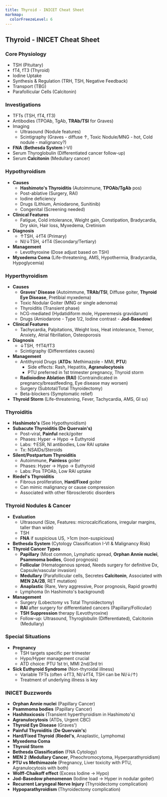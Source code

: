 ```yaml
---
title: Thyroid - INICET Cheat Sheet
markmap:
  colorFreezeLevel: 6
---
```


## Thyroid - INICET Cheat Sheet

### Core Physiology
-   TSH (Pituitary)
-   fT4, fT3 (Thyroid)
-   Iodine Uptake
-   Synthesis & Regulation (TRH, TSH, Negative Feedback)
-   Transport (TBG)
-   Parafollicular Cells (Calcitonin)

### Investigations
-   TFTs (TSH, fT4, fT3)
-   Antibodies (TPOAb, TgAb, **TRAb/TSI** for Graves)
-   Imaging
    -   Ultrasound (Nodule features)
    -   Scintigraphy (Graves - diffuse ↑, Toxic Nodule/MNG - hot, Cold nodule - malignancy?)
-   **FNA** (**Bethesda System** I-VI)
-   Serum Thyroglobulin (Differentiated cancer follow-up)
-   Serum **Calcitonin** (Medullary cancer)

### Hypothyroidism
-   **Causes**
    -   **Hashimoto's Thyroiditis** (Autoimmune, **TPOAb/TgAb** pos)
    -   Post-ablative (Surgery, RAI)
    -   Iodine deficiency
    -   Drugs (Lithium, Amiodarone, Sunitinib)
    -   Congenital (Screening needed)
-   **Clinical Features**
    -   Fatigue, Cold intolerance, Weight gain, Constipation, Bradycardia, Dry skin, Hair loss, Myxedema, Cretinism
-   **Diagnosis**
    -   ↑TSH, ↓fT4 (Primary)
    -   Nl/↓TSH, ↓fT4 (Secondary/Tertiary)
-   **Management**
    -   Levothyroxine (Dose adjust based on TSH)
-   **Myxedema Coma** (Life-threatening, AMS, Hypothermia, Bradycardia, Hypoglycemia)

### Hyperthyroidism
-   **Causes**
    -   **Graves' Disease** (Autoimmune, **TRAb/TSI**, Diffuse goiter, **Thyroid Eye Disease**, Pretibial myxedema)
    -   Toxic Nodular Goiter (MNG or single adenoma)
    -   Thyroiditis (Transient phase)
    -   hCG-mediated (Hydatidiform mole, Hyperemesis gravidarum)
    -   Drugs (Amiodarone - Type 1/2, Iodine contrast - **Jod-Basedow**)
-   **Clinical Features**
    -   Tachycardia, Palpitations, Weight loss, Heat intolerance, Tremor, Anxiety, Atrial fibrillation, Osteoporosis
-   **Diagnosis**
    -   ↓TSH, ↑fT4/fT3
    -   Scintigraphy (Differentiates causes)
-   **Management**
    -   Antithyroid Drugs (**ATDs**: Methimazole - MMI, **PTU**)
        -   Side effects: Rash, Hepatitis, **Agranulocytosis**
        -   PTU preferred in 1st trimester pregnancy, Thyroid storm
    -   **Radioiodine Ablation (RAI)** (Contraindicated in pregnancy/breastfeeding, Eye disease may worsen)
    -   Surgery (Subtotal/Total Thyroidectomy)
    -   Beta-blockers (Symptomatic relief)
-   **Thyroid Storm** (Life-threatening, Fever, Tachycardia, AMS, GI sx)

### Thyroiditis
-   **Hashimoto's** (See Hypothyroidism)
-   **Subacute Thyroiditis (De Quervain's)**
    -   Post-viral, **Painful** neck/goiter
    -   Phases: Hyper -> Hypo -> Euthyroid
    -   Labs: ↑ESR, Nl antibodies, Low RAI uptake
    -   Tx: NSAIDs/Steroids
-   **Silent/Postpartum Thyroiditis**
    -   Autoimmune, **Painless** goiter
    -   Phases: Hyper -> Hypo -> Euthyroid
    -   Labs: Pos TPOAb, Low RAI uptake
-   **Riedel's Thyroiditis**
    -   Fibrous proliferation, **Hard/Fixed** goiter
    -   Can mimic malignancy or cause compression
    -   Associated with other fibrosclerotic disorders

### Thyroid Nodules & Cancer
-   **Evaluation**
    -   Ultrasound (Size, Features: microcalcifications, irregular margins, taller than wide)
    -   TSH
    -   **FNA** if suspicious US, >1cm (non-suspicious)
-   **Bethesda System** (Cytology Classification I-VI & Malignancy Risk)
-   **Thyroid Cancer Types**
    -   **Papillary** (Most common, Lymphatic spread, **Orphan Annie nuclei**, **Psammoma bodies**, Good prognosis)
    -   **Follicular** (Hematogenous spread, Needs surgery for definitive Dx, Capsule/vascular invasion)
    -   **Medullary** (Parafollicular cells, Secretes **Calcitonin**, Associated with **MEN 2A/2B**, RET mutation)
    -   **Anaplastic** (Rare, Very aggressive, Poor prognosis, Rapid growth)
    -   Lymphoma (In Hashimoto's background)
-   **Management**
    -   Surgery (Lobectomy vs Total Thyroidectomy)
    -   **RAI** after surgery for differentiated cancers (Papillary/Follicular)
    -   **TSH Suppression** therapy (Levothyroxine)
    -   Follow-up: Ultrasound, Thyroglobulin (Differentiated), Calcitonin (Medullary)

### Special Situations
-   **Pregnancy**
    -   TSH targets specific per trimester
    -   Hypo/Hyper management crucial
    -   ATD choice: PTU 1st tri, MMI 2nd/3rd tri
-   **Sick Euthyroid Syndrome** (Non-thyroidal illness)
    -   Variable TFTs (often ↓fT3, Nl/↓fT4, TSH can be Nl/↓/↑)
    -   Treatment of underlying illness is key

### INICET Buzzwords
-   **Orphan Annie nuclei** (Papillary Cancer)
-   **Psammoma bodies** (Papillary Cancer)
-   **Hashitoxicosis** (Transient hyperthyroidism in Hashimoto's)
-   **Agranulocytosis** (ATDs, Urgent CBC)
-   **Thyroid Eye Disease** (Graves')
-   **Painful Thyroiditis** (**De Quervain's**)
-   **Hard/Fixed Thyroid** (**Riedel's**, Anaplastic, Lymphoma)
-   **Myxedema Coma**
-   **Thyroid Storm**
-   **Bethesda Classification** (FNA Cytology)
-   **MEN 2** (**Medullary Cancer**, Pheochromocytoma, Hyperparathyroidism)
-   **PTU vs Methimazole** (Pregnancy, Liver toxicity with PTU, Agranulocytosis with both)
-   **Wolff-Chaikoff effect** (Excess Iodine -> Hypo)
-   **Jod-Basedow phenomenon** (Iodine load -> Hyper in nodular goiter)
-   **Recurrent Laryngeal Nerve Injury** (Thyroidectomy complication)
-   **Hypoparathyroidism** (Thyroidectomy complication)
